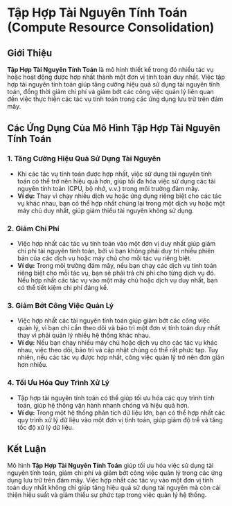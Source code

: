 # Tập Hợp Tài Nguyên Tính Toán (Compute Resource Consolidation)

## Giới Thiệu

**Tập Hợp Tài Nguyên Tính Toán** là mô hình thiết kế trong đó nhiều tác vụ hoặc hoạt động được hợp nhất thành một đơn vị tính toán duy nhất. Việc tập hợp tài nguyên tính toán giúp tăng cường hiệu quả sử dụng tài nguyên tính toán, đồng thời giảm chi phí và giảm bớt các công việc quản lý liên quan đến việc thực hiện các tác vụ tính toán trong các ứng dụng lưu trữ trên đám mây.

## Các Ứng Dụng Của Mô Hình Tập Hợp Tài Nguyên Tính Toán

### 1. **Tăng Cường Hiệu Quả Sử Dụng Tài Nguyên**
   - Khi các tác vụ tính toán được hợp nhất, việc sử dụng tài nguyên tính toán có thể trở nên hiệu quả hơn, giúp tối đa hóa việc sử dụng các tài nguyên tính toán (CPU, bộ nhớ, v.v.) trong môi trường đám mây.
   - **Ví dụ:** Thay vì chạy nhiều dịch vụ hoặc ứng dụng riêng biệt cho các tác vụ khác nhau, bạn có thể hợp nhất chúng lại trong một dịch vụ hoặc một máy chủ duy nhất, giúp giảm thiểu tài nguyên không sử dụng.

### 2. **Giảm Chi Phí**
   - Việc hợp nhất các tác vụ tính toán vào một đơn vị duy nhất giúp giảm chi phí tài nguyên tính toán, bởi vì bạn không phải duy trì nhiều phiên bản của các dịch vụ hoặc máy chủ cho mỗi tác vụ riêng biệt.
   - **Ví dụ:** Trong môi trường đám mây, nếu bạn chạy các dịch vụ tính toán riêng biệt cho mỗi tác vụ, bạn sẽ phải trả chi phí cho từng dịch vụ đó. Nếu hợp nhất các tác vụ vào một máy chủ hoặc dịch vụ duy nhất, bạn có thể tiết kiệm chi phí đáng kể.

### 3. **Giảm Bớt Công Việc Quản Lý**
   - Việc hợp nhất các tài nguyên tính toán giúp giảm bớt các công việc quản lý, vì bạn chỉ cần theo dõi và bảo trì một đơn vị tính toán duy nhất thay vì phải quản lý nhiều hệ thống khác nhau.
   - **Ví dụ:** Nếu bạn chạy nhiều máy chủ hoặc dịch vụ cho các tác vụ khác nhau, việc theo dõi, bảo trì và cập nhật chúng có thể rất phức tạp. Tuy nhiên, nếu các tác vụ được hợp nhất, công việc quản lý trở nên đơn giản hơn nhiều.

### 4. **Tối Ưu Hóa Quy Trình Xử Lý**
   - Tập hợp tài nguyên tính toán có thể giúp tối ưu hóa các quy trình tính toán, giúp hệ thống vận hành nhanh chóng và hiệu quả hơn.
   - **Ví dụ:** Trong một hệ thống phân tích dữ liệu lớn, bạn có thể hợp nhất các quy trình xử lý dữ liệu vào một đơn vị tính toán, giúp giảm độ trễ và tăng tốc độ xử lý dữ liệu.

## Kết Luận

Mô hình **Tập Hợp Tài Nguyên Tính Toán** giúp tối ưu hóa việc sử dụng tài nguyên tính toán, giảm chi phí và giảm bớt công việc quản lý trong các ứng dụng lưu trữ trên đám mây. Việc hợp nhất các tác vụ vào một đơn vị tính toán duy nhất không chỉ giúp tăng hiệu quả sử dụng tài nguyên mà còn cải thiện hiệu suất và giảm thiểu sự phức tạp trong việc quản lý hệ thống.